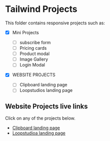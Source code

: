 # Tailwind Projects

This folder contains responsive projects such as:

- [x] Mini Projects

  - [ ] subscribe form
  - [ ] Pricing cards
  - [ ] Product modal
  - [ ] Image Gallery
  - [ ] Login Modal

- [x] WEBSITE PROJECTS
  - [ ] Clipboard landing page
  - [ ] Loopstudios landing page

## Website Projects live links

Click on any of the projects below.

- [Clipboard landing page](https://golden-clipboard.netlify.app/)
- [Loopstudioa landing page](https://golden-loopstudios.vercel.app/)
